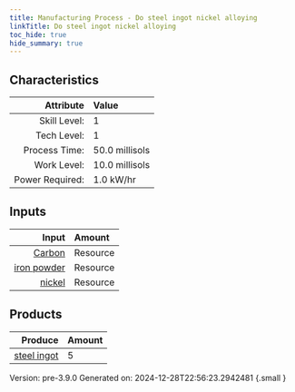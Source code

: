 ```yaml
---
title: Manufacturing Process - Do steel ingot nickel alloying
linkTitle: Do steel ingot nickel alloying
toc_hide: true
hide_summary: true
---
```



## Characteristics

| Attribute      | Value |
|--------:|:------|
|Skill Level:|1|
|Tech Level:|1|
|Process Time:|50.0 millisols|
|Work Level:|10.0 millisols|
|Power Required:|1.0 kW/hr|

## Inputs

| Input      | Amount |
|--------:|:------|
|[Carbon](/docs/definitions/resource/carbon)|Resource|0.3 kg|
|[iron powder](/docs/definitions/resource/iron-powder)|Resource|22.5 kg|
|[nickel](/docs/definitions/resource/nickel)|Resource|2.5 kg|

## Products


| Produce      | Amount |
|--------:|:------|
|[steel ingot](/docs/definitions/part/steel-ingot)|5|


Version: pre-3.9.0 Generated on: 2024-12-28T22:56:23.2942481
{.small }

